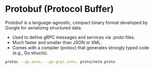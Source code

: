 # Protobuf (Protocol Buffer)

Protobuf is a language-agnostic, compact binary format developed by Google for serializing structured data.

- Used to define gRPC messages and services via .proto files.
- Much faster and smaller than JSON or XML.
- Comes with a compiler (protoc) that generates strongly typed code (e.g., Go structs).

```bash
protoc --go_out=. --go-grpc_out=. proto/note.proto
```
